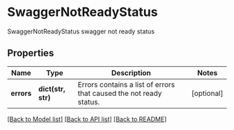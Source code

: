 # SwaggerNotReadyStatus

SwaggerNotReadyStatus swagger not ready status
## Properties
Name | Type | Description | Notes
------------ | ------------- | ------------- | -------------
**errors** | **dict(str, str)** | Errors contains a list of errors that caused the not ready status. | [optional] 

[[Back to Model list]](../README.md#documentation-for-models) [[Back to API list]](../README.md#documentation-for-api-endpoints) [[Back to README]](../README.md)


